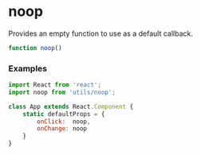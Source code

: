 noop
====
Provides an empty function to use as a default callback.

```js
function noop()
```

### Examples

```jsx
import React from 'react';
import noop from 'utils/noop';

class App extends React.Component {
    static defaultProps = {
        onClick:  noop,
        onChange: noop
    }
}
```
